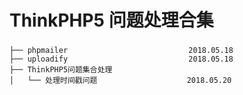 # ThinkPHP5 问题处理合集
###
    ├── phpmailer                           2018.05.18 
    ├── uploadify                           2018.05.18
    ├── ThinkPHP5问题集合处理
    │   └── 处理时间戳问题                    2018.05.20
    